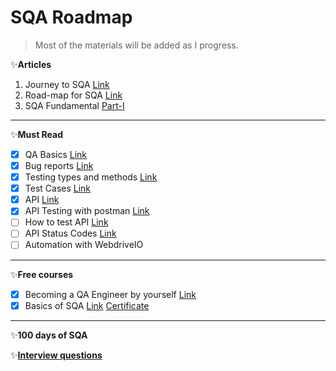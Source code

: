 # SQA Roadmap
> Most of the materials will be added as I progress.


✨**Articles** 
1. Journey to SQA [Link](https://web.archive.org/web/20220612193417/https://www.linkedin.com/pulse/ongoing-journey-software-quality-assurancesqa-sarowar-alam-saidi/)
2. Road-map for SQA [Link](https://web.archive.org/web/20220612193600/https://www.linkedin.com/pulse/road-map-become-sqa-base-sarowar-alam-saidi/)
3. SQA Fundamental [Part-I](https://web.archive.org/web/20220612193748/https://www.linkedin.com/pulse/sqa-fundamental-part-i-sarowar-alam-saidi/)
---

✨**Must Read**
- [X] QA Basics [Link](https://web.archive.org/web/20220611182316/https://codemify.com/qabasics)
- [X] Bug reports [Link](https://web.archive.org/web/20220611182330/https://codemify.com/bugreports)
- [X] Testing types and methods [Link](https://web.archive.org/web/20220611183307/https://codemify.com/testingtypes)
- [X] Test Cases [Link](https://web.archive.org/web/20220611183312/https://codemify.com/testcases)
- [X] API [Link](https://web.archive.org/web/20220612163638/https://codemify.com/whatisapi)
- [X] API Testing with postman [Link](https://web.archive.org/web/20220612164147/https://codemify.com/api_test_postman)
- [ ] How to test API [Link](https://web.archive.org/web/20220726093501/https://codemify.com/how_to_test_api)
- [ ] API Status Codes [Link](https://web.archive.org/web/20220726093637/https://codemify.com/api_status_codes)
- [ ] Automation with WebdriveIO []()
---



✨**Free courses**
- [X] Becoming a QA Engineer by yourself [Link](https://www.youtube.com/watch?v=4kkvkOAFPI0)
- [X] Basics of SQA [Link](https://www.mygreatlearning.com/academy/courses/5444842/43771#?utm_source=share_with_friends) [Certificate](https://olympus1.mygreatlearning.com/course_certificate/IQMVYWVU)
---

✨**100 days of SQA**


✨**[Interview questions](/100-Days-SQA.md)**

